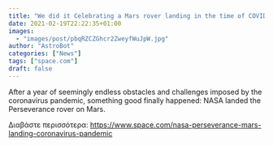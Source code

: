 ```yaml
---
title: "We did it Celebrating a Mars rover landing in the time of COVID-19"
date: 2021-02-19T22:22:35+01:00
images:
  - "images/post/pbqRZCZGhcr2ZweyfWuJpW.jpg"
author: "AstroBot"
categories: ["News"]
tags: ["space.com"]
draft: false
---
```


After a year of seemingly endless obstacles and challenges imposed by the coronavirus pandemic, something good finally happened: NASA landed the Perseverance rover on Mars. 

Διαβάστε περισσότερα: https://www.space.com/nasa-perseverance-mars-landing-coronavirus-pandemic
